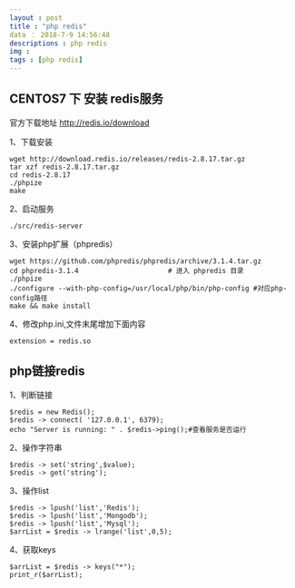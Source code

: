 ```yaml
---
layout : post
title : "php redis"
data ： 2018-7-9 14:56:48
descriptions : php redis
img : 
tags : [php redis]
---
```


## CENTOS7 下 安装 redis服务

官方下载地址 http://redis.io/download

1、下载安装

	wget http://download.redis.io/releases/redis-2.8.17.tar.gz
	tar xzf redis-2.8.17.tar.gz
	cd redis-2.8.17
	./phpize
	make

2、启动服务

	./src/redis-server

3、安装php扩展（phpredis）

	wget https://github.com/phpredis/phpredis/archive/3.1.4.tar.gz
	cd phpredis-3.1.4                      # 进入 phpredis 目录
	./phpize
	./configure --with-php-config=/usr/local/php/bin/php-config #对应php-config路径
	make && make install

4、修改php.ini,文件末尾增加下面内容

	extension = redis.so

## php链接redis
	
1、判断链接

	$redis = new Redis();
	$redis -> connect( '127.0.0.1', 6379);
    echo "Server is running: " . $redis->ping();#查看服务是否运行

2、操作字符串

	$redis -> set('string',$value);
	$redis -> get('string');

3、操作list

	$redis -> lpush('list','Redis');
	$redis -> lpush('list','Mongodb');
	$redis -> lpush('list','Mysql');
	$arrList = $redis -> lrange('list',0,5);

4、获取keys

	$arrList = $redis -> keys("*");
	print_r($arrList);




